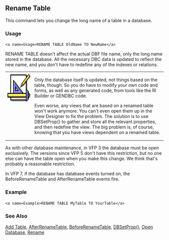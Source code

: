 ## <a name=Title>Rename Table</a>
<a name=Introduction>This command lets you change the long name of a table in a database.</a>
### Usage

```foxpro
<a name=Usage>RENAME TABLE OldName TO NewName</a>
```
<a name=Body>RENAME TABLE doesn't affect the actual DBF file name, only the long name stored in the database. All the necessary DBC data is updated to reflect the new name, and you don't have to redefine any of the indexes or relations.</a>

<table>
<tr>
  <td width="17%" valign="top">
<img  width="94" height="94" src="design.gif">
  </td>
  
  <td width="83%">
  <p>Only the database itself is updated, not things based on the table, though. So you do have to modify your own code and forms, as well as any generated code, from tools like the RI Builder or GENDBC code.</p>
  <p>Even worse, any views that are based on a renamed table won't work anymore. You can't even open them up in the View Designer to fix the problem. The solution is to use DBSetProp() to gather and store all the relevant properties, and then redefine the view. The big problem is, of course, knowing that you have views dependent on a renamed table.</p>
  </td>
  
 </tr>
</table>

As with other database maintenance, in VFP 3 the database must be open exclusively. The versions since VFP 5 don't have this restriction, but no one else can have the table open when you make this change. We think that's probably a reasonable restriction.

In VFP 7, if the database has database events turned on, the BeforeRenameTable and AfterRenameTable events fire.
### Example

```foxpro
<a name=Example>RENAME TABLE MyTable TO YourTable</a>
```

### See Also

[Add Table](s4g314.md), [AfterRenameTable](s4g853.md), [BeforeRenameTable](s4g853.md), [DBSetProp()](s4g350.md), [Open Database](s4g316.md), [Rename](s4g163.md)